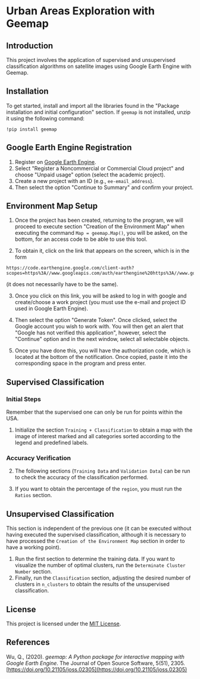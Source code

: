 # Urban Areas Exploration with Geemap

## Introduction
This project involves the application of supervised and unsupervised classification algorithms on satellite images using Google Earth Engine with Geemap.

## Installation
To get started, install and import all the libraries found in the "Package installation and initial configuration" section. If `geemap` is not installed, unzip it using the following command:
```
!pip install geemap
```

## Google Earth Engine Registration
1. Register on [Google Earth Engine](https://earthengine.google.com/).
2. Select "Register a Noncommercial or Commercial Cloud project" and choose "Unpaid usage" option (select the academic project).
3. Create a new project with an ID (e.g., `ee-email_address`).
4. Then select the option "Continue to Summary" and confirm your project.

## Environment Map Setup
1. Once the project has been created, returning to the program, we will proceed to execute section "Creation of the Environment Map"  when executing the command `Map = geemap.Map()`, you will be asked, on the bottom, for an access
code to be able to use this tool.

2. To obtain it, click on the link that appears on the screen, which is in the form
```
https://code.earthengine.google.com/client-auth?scopes=https%3A//www.googleapis.com/auth/earthengine%20https%3A//www.googleapis.com/auth/devstorage.full_control&request_id=ixRamrf9hpSl4ep2VsF6eedjddnYNcXJRN_MTuxKbi4&tc=YYkxdJqyS_UFpT8zJbaWkKcgqfO2HH5Fbs9M0R4UgpA&cc=cABRbrNVmV6uEsERNuMn5RS7T0of6QIlyrDkzxKr_Hc
``` 
(it does not necessarily have to be the same).

3. Once you click on this link, you will be asked to log in with google and create/choose a work project (you must use the e-mail and project ID used in Google Earth Engine).

4. Then select the option "Generate Token". Once clicked, select the Google account you wish to work with. You will then get an alert that "Google has not verified this application", however, select the "Continue" option and in the next 
window, select all selectable objects.

5. Once you have done this, you will have the authorization code, which is located at the bottom of the notification. Once copied, paste it into the corresponding space in the program and press enter. 

## Supervised Classification
### Initial Steps
Remember that the supervised one can only be run for points within the USA. 

1. Initialize the section `Training + Classification` to obtain a map with the image of interest marked and all categories sorted according to the legend and predefined labels.

### Accuracy Verification

2. The following sections (`Training Data` and `Validation Data`) can be run to check the accuracy of the classification performed.

3. If you want to obtain the percentage of the `region`, you must run the `Ratios` section.

## Unsupervised Classification
This section is independent of the previous one (it can be executed without having executed the supervised classification, although it is necessary to have processed the `Creation of the Environment Map` section in order to have a 
working point).

1. Run the first section to determine the training data. If you want to visualize the number of optimal clusters, run the `Determinate Cluster Number` section.
2. Finally, run the `Classification` section, adjusting the desired number of clusters in `n_clusters` to obtain the results of the unsupervised classification.


## License
This project is licensed under the [MIT License](../LICENSE).

## References

Wu, Q., (2020). *geemap: A Python package for interactive mapping with Google Earth Engine*. The Journal of Open Source Software, 5(51), 2305. [https://doi.org/10.21105/joss.02305](https://doi.org/10.21105/joss.02305)

